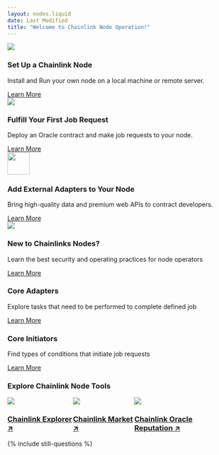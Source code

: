 ```yaml
---
layout: nodes.liquid
date: Last Modified
title: "Welcome to Chainlink Node Operation!"
---
```


<div>
  <div class="markdown-body">
    <div class="cl-featuredcard">
        <div>
          <img
            src="https://uploads-ssl.webflow.com/5e444500cbc42eeb5198206f/5e7898724c71bddf6749df17_DeFi2.svg"
            class="cl-image-featured"
          />
          <div>
            <h3>Set Up a Chainlink Node</h3>
            <p>Install and Run your own node on a local machine or remote server.</p>
          </div>
          <a
            href="/docs/running-a-chainlink-node"
            class="cl-button--ghost"
            >Learn More
          </a>
        </div>
      <div>
          <img
            src="https://uploads-ssl.webflow.com/5e444500cbc42eeb5198206f/5e7898724c71bd62c149df16_Example.svg"
            class="cl-image-featured"
          />
          <div>
          <h3>Fulfill Your First Job Request</h3>
          <p>
            Deploy an Oracle contract and make job requests to your node.
          </p>
          </div>
          <a
            href="/docs/fulfilling-requests"
            class="cl-button--ghost"
            >Learn More
          </a>
        </div>
        <div>
          <img
            src="https://uploads-ssl.webflow.com/5e444500cbc42eeb5198206f/5e7894ddbc6262c7a18da684_RequestSmall.svg"
            class="cl-image-featured"
            height="50"
          />
          <div>
          <h3>Add External Adapters to Your Node</h3>
          <p>
            Bring high-quality data and premium web APIs to contract developers.
          </p>
          </div>
          <a
            href="/docs/node-operators"
            class="cl-button--ghost"
            >Learn More
          </a>
      </div>
    </div>
    <div class="cl-section">
      <img
        src="https://uploads-ssl.webflow.com/5e444500cbc42eeb5198206f/5e789d70c115820a2354f2cc_ChainlinkProject.svg"
        class="cl-image-featured"
      />
      <h3>New to Chainlinks Nodes?</h3>
      <p>
        Learn the best security and operating practices for node operators
      </p>
      <a
        href="/docs/chainlink-nodes"
        class="keychainify-checked"
        >Learn More</a
      >
    </div>
    <div class="cl-section">
      <div class="cl-box cl-box__lightblue cl-featuredcard">
            <div>
              <h3>Core Adapters</h3>
              <p>
                Explore tasks that need to be performed to complete defined job
              </p>
              <a
                href="/docs/adapters"
                class="cl-button--ghost"
                >Learn More</a>
            </div>
            <div>
              <h3>Core Initiators</h3>
              <p>
                Find types of conditions that initiate job requests
              </p>
              <a
                href="/docs/initiators"
                class="cl-button--ghost"
                >Learn More</a
              >
            </div>
          </div>
    </div>
    <div class="cl-section cl-section--tools">
      <h3>Explore Chainlink Node Tools</h3>
      <div style="display:flex">
          <div class="cl-productcard">
            <a
              href="https://explorer.chain.link/"
              target="_blank"
              class="fill-div"
            >
              <img
                src="https://uploads-ssl.webflow.com/5e444500cbc42eeb5198206f/5e711676c0d8d9ee70422688_Explorer.svg"
                class="cl-image-featured"
              />
              <h3>Chainlink Explorer ↗</h3>
            </a>
          </div>
          <div class="cl-productcard">
            <a
              href="https://market.link"
              target="_blank"
              class="fill-div"
              ><img
                src="https://uploads-ssl.webflow.com/5e444500cbc42eeb5198206f/5e711675d22595473f1c0c20_Contract.svg"
                class="cl-image-featured"
              />
              <h3>Chainlink Market ↗</h3>
            </a>
          </div>
          <div class="cl-productcard">
            <a
              href="https://reputation.link/"
              target="_blank"
              class="fill-div"
              ><img
                src="https://uploads-ssl.webflow.com/5e444500cbc42eeb5198206f/5e711677c777c0bd0c747109_Nodes.svg"
                class="cl-image-featured"
              />
              <h3>Chainlink Oracle Reputation ↗</h3>
            </a>
        </div>
      </div>
    </div>
  </div>
  {% include still-questions %}
</div>
